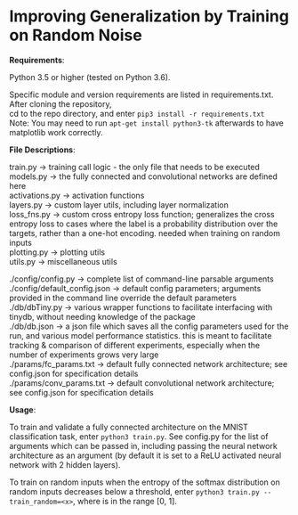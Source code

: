 # Improving Generalization by Training on Random Noise #

**Requirements**:

Python 3.5 or higher (tested on Python 3.6).<br />

Specific module and version requirements are listed in requirements.txt. After cloning the repository,<br />
cd to the repo directory, and enter `pip3 install -r requirements.txt`<br />
Note: You may need to run `apt-get install python3-tk` afterwards to have matplotlib work correctly.

**File Descriptions**:

train.py -> training call logic - the only file that needs to be executed<br />
models.py -> the fully connected and convolutional networks are defined here<br />
activations.py -> activation functions<br />
layers.py -> custom layer utils, including layer normalization<br />
loss_fns.py -> custom cross entropy loss function; generalizes the cross entropy loss to cases where the label is a probability distribution over the targets, rather than a one-hot encoding. needed when training on random inputs<br />
plotting.py -> plotting utils<br />
utils.py -> miscellaneous utils<br />

./config/config.py -> complete list of command-line parsable arguments<br />
./config/default_config.json -> default config parameters; arguments provided in the command line override the default parameters<br />
./db/dbTiny.py -> various wrapper functions to facilitate interfacing with tinydb, without needing knowledge of the package<br />
./db/db.json -> a json file which saves all the config parameters used for the run, and various model performance statistics. this is meant to facilitate tracking & comparison of different experiments, especially when the number of experiments grows very large<br />
./params/fc_params.txt -> default fully connected network architecture; see config.json for specification details<br />
./params/conv_params.txt -> default convolutional network architecture; see config.json for specification details<br />

**Usage**:

To train and validate a fully connected architecture on the MNIST classification task, enter `python3 train.py`. See config.py for the list of arguments which can be passed in,
including passing the neural network architecture as an argument (by default it is set to a ReLU activated neural network with 2 hidden layers).

To train on random inputs when the entropy of the softmax distribution on random inputs decreases below a threshold, enter `python3 train.py --train_random=<x>`, where <x> is in the range [0, 1].
